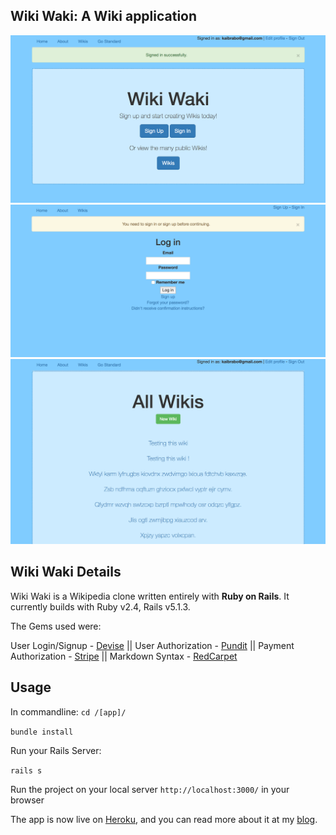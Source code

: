 ## Wiki Waki: A Wiki application

![Blocipedia pic](https://github.com/kaibrabo/blocipedia/blob/11-css/app/assets/images/wiki_home.png)
![Blocipedia pic](https://github.com/kaibrabo/blocipedia/blob/11-css/app/assets/images/wiki_login.png)
![Blocipedia pic](https://github.com/kaibrabo/blocipedia/blob/11-css/app/assets/images/wiki_index.png)

## Wiki Waki Details

Wiki Waki is a Wikipedia clone written entirely with **Ruby on Rails**. It currently builds with Ruby v2.4, Rails v5.1.3.

The Gems used were:

User Login/Signup - [Devise](https://github.com/plataformatec/devise) || 
User Authorization - [Pundit](https://github.com/elabs/pundit) || 
Payment Authorization - [Stripe](https://stripe.com/) || 
Markdown Syntax - [RedCarpet](https://github.com/vmg/redcarpet)

## Usage
In commandline:
`cd /[app]/`

`bundle install`

Run your Rails Server:

`rails s`

Run the project on  your local server 
`http://localhost:3000/` 
in your browser


  The app is now live on [Heroku](https://wiki-waki.herokuapp.com/), and you can read more about it at my [blog](http://kaibrabo.com).